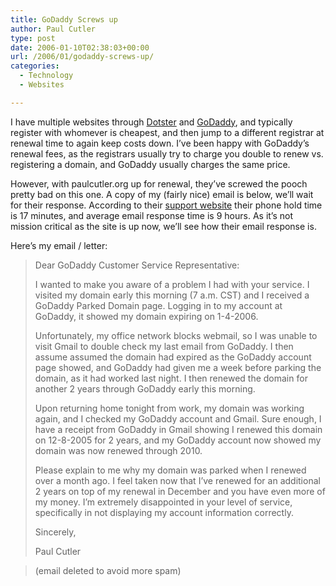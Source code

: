 ```yaml
---
title: GoDaddy Screws up
author: Paul Cutler
type: post
date: 2006-01-10T02:38:03+00:00
url: /2006/01/godaddy-screws-up/
categories:
  - Technology
  - Websites

---
```

I have multiple websites through [Dotster][1] and [GoDaddy][2], and typically register with whomever is cheapest, and then jump to a different registrar at renewal time to again keep costs down. I&#8217;ve been happy with GoDaddy&#8217;s renewal fees, as the registrars usually try to charge you double to renew vs. registering a domain, and GoDaddy usually charges the same price.

However, with paulcutler.org up for renewal, they&#8217;ve screwed the pooch pretty bad on this one. A copy of my (fairly nice) email is below, we&#8217;ll wait for their response. According to their [support website][3] their phone hold time is 17 minutes, and average email response time is 9 hours. As it&#8217;s not mission critical as the site is up now, we&#8217;ll see how their email response is.

Here&#8217;s my email / letter:

> Dear GoDaddy Customer Service Representative:
> 
> I wanted to make you aware of a problem I had with your service. I visited my domain early this morning (7 a.m. CST) and I received a GoDaddy Parked Domain page. Logging in to my account at GoDaddy, it showed my domain expiring on 1-4-2006.
> 
> Unfortunately, my office network blocks webmail, so I was unable to visit Gmail to double check my last email from GoDaddy. I then assume assumed the domain had expired as the GoDaddy account page showed, and GoDaddy had given me a week before parking the domain, as it had worked last night. I then renewed the domain for another 2 years through GoDaddy early this morning.
> 
> Upon returning home tonight from work, my domain was working again, and I checked my GoDaddy account and Gmail. Sure enough, I have a receipt from GoDaddy in Gmail showing I renewed this domain on 12-8-2005 for 2 years, and my GoDaddy account now showed my domain was now renewed through 2010.
> 
> Please explain to me why my domain was parked when I renewed over a month ago. I feel taken now that I&#8217;ve renewed for an additional 2 years on top of my renewal in December and you have even more of my money. I&#8217;m extremely disappointed in your level of service, specifically in not displaying my account information correctly.
> 
> Sincerely,
> 
> Paul Cutler
  
> (email deleted to avoid more spam)

 [1]: http://www.dotster.com
 [2]: http://www.godaddy.com
 [3]: https://www.godaddy.com/gdshop/support.asp?se=%20&ci=412